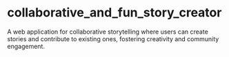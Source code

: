 # collaborative_and_fun_story_creator
A web application for collaborative storytelling where users can create stories and contribute to existing ones, fostering creativity and community engagement.
